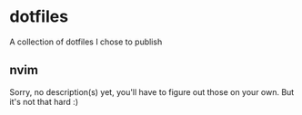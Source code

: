 # dotfiles

A collection of dotfiles I chose to publish

## nvim

Sorry, no description(s) yet, you'll have to figure out those on your own. But it's not that hard :)

